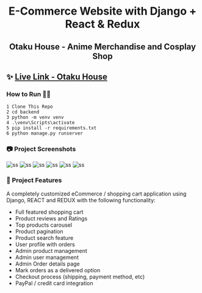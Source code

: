 <h1 align=center>E-Commerce Website with Django + React & Redux</h1>
<h2 align=center>Otaku House - Anime Merchandise and Cosplay Shop</h2>

## ✨ [Live Link - Otaku House](https://otakuhouse.herokuapp.com/)

### How to Run 🏃‍♀️

```shell
1 Clone This Repo
2 cd backend
3 python -m venv venv
4 .\venv\Scripts\activate
5 pip install -r requirements.txt 
6 python manage.py runserver

```

### 📷 Project Screenshots

![ss](screenshot/ss1.png)
![ss](screenshot/ss2.png)
![ss](screenshot/ss3.png)
![ss](screenshot/ss4.png)
![ss](screenshot/ss5.png)
![ss](screenshot/ss6.png)

### 🚀 Project Features

A completely customized eCommerce / shopping cart application using Django, REACT and REDUX with the following functionality:

- Full featured shopping cart
- Product reviews and Ratings
- Top products carousel
- Product pagination
- Product search feature
- User profile with orders
- Admin product management
- Admin user management
- Admin Order details page
- Mark orders as a delivered option
- Checkout process (shipping, payment method, etc)
- PayPal / credit card integration
